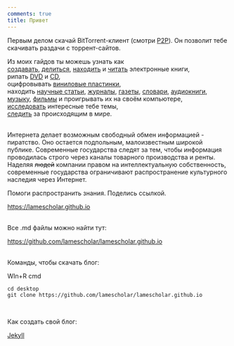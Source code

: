 ```yaml
---
comments: true
title: Привет
---
```


Первым делом скачай BitTorrent-клиент (смотри [P2P](/ru/p2p)). Он позволит тебе скачивать раздачи с торрент-сайтов.

Из моих гайдов ты можешь узнать как<br>
[создавать](/ru/how-to-digitize-books), [делиться](/ru/how-to-share-your-stuff), [находить](/ru/how-to-find-books) и [читать](/ru/ebook-formats) электронные книги,<br>
рипать [DVD](/ru/films) и [CD](/ru/music#рип-cd),<br>
оцифровывать [виниловые пластинки](/ru/music#оцифровка-виниловых-пластинок),<br>
находить [научные статьи](/ru/articles), [журналы](/ru/magazines), [газеты](/ru/news), [словари](/ru/dictionaries), [аудиокниги](/ru/audiobooks), [музыку](/ru/music), [фильмы](/ru/films) и проигрывать их на своём компьютере,<br>
[исследовать](/ru/research) интересные тебе темы,<br>
[следить](/2023/12/08/follow-the-press-using-rss-ru.html) за происходящим в мире.
<br><br>

Интернета делает возможным свободный обмен информацией - пиратство. Оно остается подпольным, малоизвестным широкой публике. Современные государства следят за тем, чтобы информация проводилась строго через каналы товарного производства и ренты. Наделяя <s>людей</s> компании правом на интеллектуальную собственность, современные государства ограничивают распространение культурного наследия через Интернет.

Помоги распространить знания. Поделись ссылкой.

<https://lamescholar.github.io>
<br><br>

Все .md файлы можно найти тут:

<https://github.com/lamescholar/lamescholar.github.io>
<br><br>

Команды, чтобы скачать блог:

WIn+R cmd

```
cd desktop
git clone https://github.com/lamescholar/lamescholar.github.io
```
<br>

Как создать свой блог:

[Jekyll](/ru/jekyll)